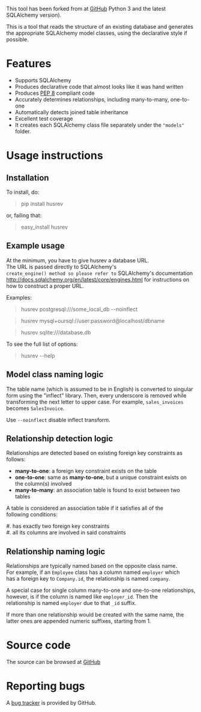 This tool has been forked from at [GitHub](https://github.com/agronholm/sqlacodegen)
Python 3 and the latest SQLAlchemy version).  
  
This is a tool that reads the structure of an existing database and generates  
the appropriate SQLAlchemy model classes, using the declarative style if  
possible.  
  
  
Features  
========  
  
* Supports SQLAlchemy  
* Produces declarative code that almost looks like it was hand written  
* Produces [PEP 8](http://www.python.org/dev/peps/pep-0008) compliant code  
* Accurately determines relationships, including many-to-many, one-to-one  
* Automatically detects joined table inheritance  
* Excellent test coverage  
* It creates each SQLAlchemy class file separately under the ``"models"`` folder.  
  
  
Usage instructions  
==================  
  
Installation  
------------  
  
To install, do:
  
 

> pip install husrev

or, failing that:
  

>  easy_install husrev

  
Example usage  
-------------  
  
At the minimum, you have to give husrev a database URL.  
The URL is passed directly to SQLAlchemy's  
`create_engine() method so please refer to` SQLAlchemy's documentation <http://docs.sqlalchemy.org/en/latest/core/engines.html>
for instructions on how to construct a proper URL.  
  
Examples:
  
 >husrev postgresql:///some_local_db --noinflect

 >husrev mysql+oursql://user:password@localhost/dbname

 >husrev sqlite:///database.db  

To see the full list of options:
 >husrev --help

  
Model class naming logic  
------------------------  
  
The table name (which is assumed to be in English) is converted to singular  
form using the "inflect" library. Then, every underscore is removed while  
transforming the next letter to upper case. For example, ``sales_invoices``  
becomes ``SalesInvoice``.  

Use ``--noinflect`` disable inflect transform.
  
Relationship detection logic  
----------------------------  
  
Relationships are detected based on existing foreign key constraints as  
follows:  
  
* **many-to-one**: a foreign key constraint exists on the table  
* **one-to-one**: same as **many-to-one**, but a unique constraint exists on  
  the column(s) involved  
* **many-to-many**: an association table is found to exist between two tables  
  
A table is considered an association table if it satisfies all of the  
following conditions:  
  
#. has exactly two foreign key constraints  
#. all its columns are involved in said constraints  
  
  
Relationship naming logic  
-------------------------  
  
Relationships are typically named based on the opposite class name.  
For example, if an ``Employee`` class has a column named ``employer`` which  
has a foreign key to ``Company.id``, the relationship is named ``company``.  
  
A special case for single column many-to-one and one-to-one relationships,  
however, is if the column is named like ``employer_id``. Then the  
relationship is named ``employer`` due to that ``_id`` suffix.  
  
If more than one relationship would be created with the same name, the  
latter ones are appended numeric suffixes, starting from 1.  
  
  
Source code  
===========  
  
The source can be browsed at [GitHub](https://github.com/MMustafa53/husrev)
  
Reporting bugs  
==============  
  
A [bug tracker](https://github.com/MMustafa53/husrev/issues)
is provided by GitHub.